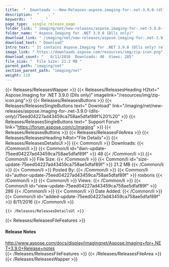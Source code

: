 ```yaml
---
title:  "  Downloads ---New-Releases-aspose.imaging-for-.net-3.9.0-(dlls-only) . " 
description:  "    . " 
keywords:  "    . " 
page_type:  single_release_page
folder_link: " imaging/net/new-releases/aspose.imaging-for-.net-3.9.0-(dlls-only)/"
folder_name: " Aspose.Imaging for .NET 3.9.0 (Dlls only)"
download_link: " /imaging/net/new-releases/aspose.imaging-for-.net-3.9.0-(dlls-only)/75eed04227ad43459ca758ae5dfaf89f"
download_text: " Download"
Intro_text: " It contains Aspose.Imaging for .NET 3.9.0 (Dlls only) release."
image_link: " https://downloads.aspose.com/resources/img/zip-icon.png"
download_count: "   8/11/2016  Downloads: 48  Views: 285"
file_size: "  File Size: 21.2 MB "
parent_path: "imaging/net"
section_parent_path: "imaging/net"
weight: 119 
---
```


{{< Releases/ReleasesWapper >}}
  {{< Releases/ReleasesHeading H2txt=" Aspose.Imaging for .NET 3.9.0 (Dlls only)" imagelink="/resources/img/zip-icon.png">}}
  {{< Releases/ReleasesButtons >}}
    {{< Releases/ReleasesSingleButtons text=" Download" link="/imaging/net/new-releases/aspose.imaging-for-.net-3.9.0-(dlls-only)/75eed04227ad43459ca758ae5dfaf89f%20%20" >}}
    {{< Releases/ReleasesSingleButtons text=" Support Forum " link="https://forum.aspose.com/c/imaging" >}}
  {{< Releases/ReleasesButtons >}}
  {{< Releases/ReleasesFileArea >}}
    {{< Releases/ReleasesHeading h4txt="File Details">}}
    {{< Releases/ReleasesDetailsUl >}}
            {{< Common/li  >}} Downloads: {{< /Common/li >}} 
      {{< Common/li id="dwn-update-75eed04227ad43459ca758ae5dfaf89f" >}} 48 {{< /Common/li >}} 
      {{< Common/li  >}} File Size: {{< /Common/li >}} 
      {{< Common/li id="size-update-75eed04227ad43459ca758ae5dfaf89f" >}} 21.2 MB {{< /Common/li >}} 
      {{< Common/li  >}} Posted By: {{< /Common/li >}} 
      {{< Common/li id="author-update-75eed04227ad43459ca758ae5dfaf89f" >}} roxboris {{< /Common/li >}} 
      {{< Common/li  >}} Views: {{< /Common/li >}} 
      {{< Common/li id="view-update-75eed04227ad43459ca758ae5dfaf89f" >}} 286 {{< /Common/li >}} 
      {{< Common/li  >}} Date Added: {{< /Common/li >}} 
      {{< Common/li id="added-update-75eed04227ad43459ca758ae5dfaf89f" >}} 8/11/2016 {{< /Common/li >}} 

    {{< /Releases/ReleasesDetailsUl >}}

  {{< Releases/ReleasesFileFeatures >}}
      <h4>Release Notes</h4><div><a href="http://www.aspose.com/docs/display/imagingnet/Aspose.Imaging+for+.NET+3.9.0+Release+notes">http://www.aspose.com/docs/display/imagingnet/Aspose.Imaging+for+.NET+3.9.0+Release+notes</a></div>
  {{< /Releases/ReleasesFileFeatures >}}
 {{< /Releases/ReleasesFileArea >}}
{{< /Releases/ReleasesWapper >}}


